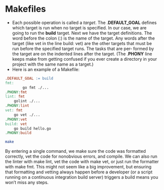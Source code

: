 # Makefiles

- Each possible operation is called a *target*. The .**DEFAULT_GOAL** defines which target is run when no target is specified. In our case, we are going to run the **build** target. Next we have the target definitions. The word before the colon (:) is the name of the target. Any words after the target (like vet in the line build: vet) are the other targets that must be run before the specified target runs. The tasks that are per‐ formed by the target are on the indented lines after the target. (The .**PHONY** line keeps make from getting confused if you ever create a directory in your project with the same name as a target.)
- Here is an example of a Makefile:

```makefile
.DEFAULT_GOAL := build
fmt:
		go fmt ./...
.PHONY:fmt
lint: fmt
    golint ./...
.PHONY:lint
vet: fmt
    go vet ./...
.PHONY:vet
build: vet
    go build hello.go
.PHONY:build
```

```bash
make
```

By entering a single command, we make sure the code was formatted correctly, vet the code for nonobvious errors, and compile. We can also run the linter with make lint, vet the code with make vet, or just run the formatter with make fmt. This might not seem like a big improvement, but ensuring that formatting and vetting always happen before a developer (or a script running on a continuous integration build server) triggers a build means you won’t miss any steps.